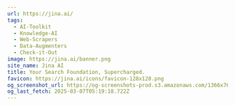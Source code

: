 ```yaml
---
url: https://jina.ai/
tags:
  - AI-Toolkit
  - Knowledge-AI
  - Web-Scrapers
  - Data-Augmenters
  - Check-it-Out
image: https://jina.ai/banner.png
site_name: Jina AI
title: Your Search Foundation, Supercharged.
favicon: https://jina.ai/icons/favicon-128x128.png
og_screenshot_url: https://og-screenshots-prod.s3.amazonaws.com/1366x768/80/false/51b018eb015cd7ca4b2ad06a1dbb46f675beb02958a04e29c168cd8aee9dd01e.jpeg
og_last_fetch: 2025-03-07T05:19:18.722Z
---
```


